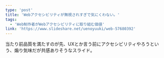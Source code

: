 ```yaml
---
type: 'post'
title: 'Webアクセシビリティが無視されすぎで気にくわない。'
tags:
  - 'Web制作者がWebアクセシビリティに取り組む価値'
link: 'https://www.slideshare.net/uenoyuuki/web-57680392'
---
```

当たり前品質を満たすのが先、UXとか言う前にアクセシビリティやろうという、煽り気味だが共感ありそうなスライド。

